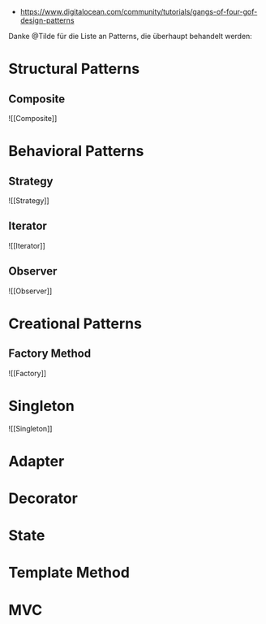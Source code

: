 - https://www.digitalocean.com/community/tutorials/gangs-of-four-gof-design-patterns


Danke @Tilde für die Liste an Patterns, die überhaupt behandelt werden:

# Structural Patterns
## Composite
![[Composite]]


# Behavioral Patterns
## Strategy
![[Strategy]]
## Iterator
![[Iterator]]
## Observer
![[Observer]]

# Creational Patterns
## Factory Method
![[Factory]]
# Singleton
![[Singleton]]
# Adapter
# Decorator
# State
# Template Method

# MVC